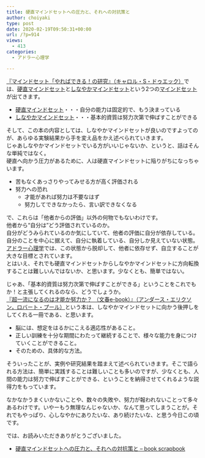 ```yaml
---
title: 硬直マインドセットへの圧力と、それへの対抗策と
author: choiyaki
type: post
date: 2020-02-19T09:50:31+00:00
url: /?p=914
views:
  - 413
categories:
  - アドラー心理学

---
```

[『マインドセット「やればできる！の研究』（キャロル・S・ドゥエック）][1]では、[硬直マインドセット][2]と[しなやかマインドセット][3]という2つの[マインドセット][4]が出てきます。

  * [硬直マインドセット][2]・・・自分の能力は固定的で、もう決まっている
  * [しなやかマインドセット][3]・・・基本的資質は努力次第で伸ばすことができる

そして、この本の内容としては、しなやかマインドセットが良いのですよってのが、あらゆる実験結果から手を変え品をかえ述べられていきます。  
じゃあしなやかマインドセットでいる方がいいじゃないか、というと、話はそんな単純ではなく。  
硬直へ向かう圧力があるために、人は硬直マインドセットに陥りがちになっちゃいます。

  * 苦もなくあっさりやってみせる方が高く評価される
  * 努力への恐れ 
      * 才能があれば努力は不要なはず
      * 努力してできなかったら、言い訳できなくなる

で、これらは「他者からの評価」以外の何物でもないわけです。  
他者から“自分は”どう評価されているのか。  
自分がどうみられているのか気にしていて、他者の評価に自分が依存している。  
自分のことを中心に据えて、自分に執着している、自分しか見えていない状態。  
[アドラー心理学][5]では、この状態から脱却して、他者に依存せず、自立することが大きな目標とされています。  
とはいえ、それでも硬直マインドセットからしなやかマインドセットに方向転換することは難しいんではないか、と思います。少なくとも、簡単ではない。

じゃあ、「基本的資質は努力次第で伸ばすことができる」ということをこれでもか！と主張してくれるのなら、どうでしょうか。  
[『超一流になるのは才能か努力か？ （文春e-book）』（アンダース・エリクソン，ロバート・プール）][6]という本は、しなやかマインドセットに向かう後押しをしてくれる一冊である、と思います。

  * 脳には、想定をはるかにこえる適応性があること。
  * 正しい訓練を十分な期間にわたって継続することで、様々な能力を身につけていくことができること。
  * そのための、具体的な方法。

そういったことが、実例や研究結果を踏まえて述べられていきます。そこで語られる方法は、簡単に実践することは難しいことも多いのですが、少なくとも、人間の能力は努力で伸ばすことができる、ということを納得させてくれるような説得力をもっています。

なかなかうまくいかないことや、数々の失敗や、努力が報われないことって多々あるわけです。いやーもう無理なんじゃないか、なんて思ってしまうことが。それでもやっぱり、心しなやかにありたいな、あり続けたいな、と思う今日この頃です。

では、お読みいただきありがとうございました。

  * [硬直マインドセットへの圧力と、それへの対抗策と &#8211; book scrapbook][7]

 [1]: https://scrapbox.io/choiyaki-hondana/%E3%80%8E%E3%83%9E%E3%82%A4%E3%83%B3%E3%83%89%E3%82%BB%E3%83%83%E3%83%88%E3%80%8C%E3%82%84%E3%82%8C%E3%81%B0%E3%81%A7%E3%81%8D%E3%82%8B%EF%BC%81%E3%81%AE%E7%A0%94%E7%A9%B6%E3%80%8F%EF%BC%88%E3%82%AD%E3%83%A3%E3%83%AD%E3%83%AB%E3%83%BBS%E3%83%BB%E3%83%89%E3%82%A5%E3%82%A8%E3%83%83%E3%82%AF%EF%BC%89
 [2]: https://scrapbox.io/choiyaki-hondana/%E7%A1%AC%E7%9B%B4%E3%83%9E%E3%82%A4%E3%83%B3%E3%83%89%E3%82%BB%E3%83%83%E3%83%88
 [3]: https://scrapbox.io/choiyaki-hondana/%E3%81%97%E3%81%AA%E3%82%84%E3%81%8B%E3%83%9E%E3%82%A4%E3%83%B3%E3%83%89%E3%82%BB%E3%83%83%E3%83%88
 [4]: https://scrapbox.io/choiyaki-hondana/%E3%83%9E%E3%82%A4%E3%83%B3%E3%83%89%E3%82%BB%E3%83%83%E3%83%88
 [5]: https://scrapbox.io/choiyaki-hondana/%E3%82%A2%E3%83%89%E3%83%A9%E3%83%BC%E5%BF%83%E7%90%86%E5%AD%A6
 [6]: https://scrapbox.io/choiyaki-hondana/%E3%80%8E%E8%B6%85%E4%B8%80%E6%B5%81%E3%81%AB%E3%81%AA%E3%82%8B%E3%81%AE%E3%81%AF%E6%89%8D%E8%83%BD%E3%81%8B%E5%8A%AA%E5%8A%9B%E3%81%8B%EF%BC%9F_%EF%BC%88%E6%96%87%E6%98%A5e-book%EF%BC%89%E3%80%8F%EF%BC%88%E3%82%A2%E3%83%B3%E3%83%80%E3%83%BC%E3%82%B9%E3%83%BB%E3%82%A8%E3%83%AA%E3%82%AF%E3%82%BD%E3%83%B3%EF%BC%8C%E3%83%AD%E3%83%90%E3%83%BC%E3%83%88%E3%83%BB%E3%83%97%E3%83%BC%E3%83%AB%EF%BC%89
 [7]: https://scrapbox.io/choiyaki-hondana/%E7%A1%AC%E7%9B%B4%E3%83%9E%E3%82%A4%E3%83%B3%E3%83%89%E3%82%BB%E3%83%83%E3%83%88%E3%81%B8%E3%81%AE%E5%9C%A7%E5%8A%9B%E3%81%A8%E3%80%81%E3%81%9D%E3%82%8C%E3%81%B8%E3%81%AE%E5%AF%BE%E6%8A%97%E7%AD%96%E3%81%A8